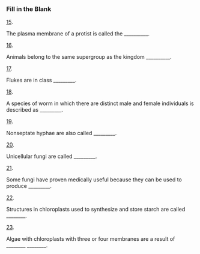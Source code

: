 ### Fill in the Blank

[15](https://openstax.org/books/microbiology/pages/chapter-5#fs-id1172099619157-solution). 

The plasma membrane of a protist is called the \_\_\_\_\_\_\_\_\_\_.

[16](https://openstax.org/books/microbiology/pages/chapter-5#fs-id1172097144486-solution). 

Animals belong to the same supergroup as the kingdom \_\_\_\_\_\_\_\_\_\_.

[17](https://openstax.org/books/microbiology/pages/chapter-5#fs-id1172102126597-solution). 

Flukes are in class \_\_\_\_\_\_\_\_\_.

[18](https://openstax.org/books/microbiology/pages/chapter-5#fs-id1172099658302-solution). 

A species of worm in which there are distinct male and female individuals is described as \_\_\_\_\_\_\_\_\_.

[19](https://openstax.org/books/microbiology/pages/chapter-5#fs-id1172100896360-solution). 

Nonseptate hyphae are also called \_\_\_\_\_\_\_\_\_.

[20](https://openstax.org/books/microbiology/pages/chapter-5#fs-id1172098676953-solution). 

Unicellular fungi are called \_\_\_\_\_\_\_\_\_.

[21](https://openstax.org/books/microbiology/pages/chapter-5#fs-id1172100947327-solution). 

Some fungi have proven medically useful because they can be used to produce \_\_\_\_\_\_\_\_\_.

[22](https://openstax.org/books/microbiology/pages/chapter-5#fs-id1172100657752-solution). 

Structures in chloroplasts used to synthesize and store starch are called \_\_\_\_\_\_\_\_.

[23](https://openstax.org/books/microbiology/pages/chapter-5#fs-id1172096195012-solution). 

Algae with chloroplasts with three or four membranes are a result of \_\_\_\_\_\_\_\_ \_\_\_\_\_\_\_\_.